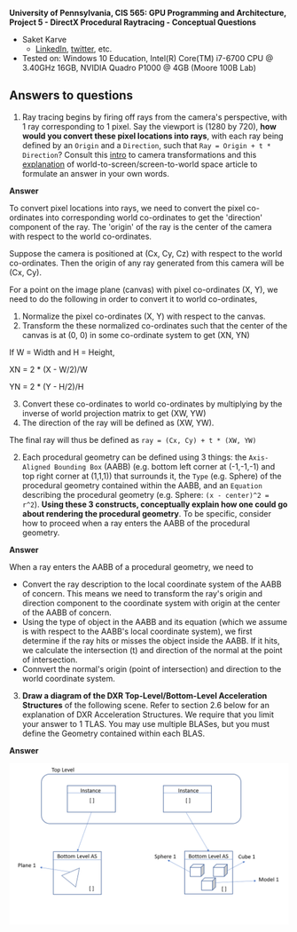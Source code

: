 **University of Pennsylvania, CIS 565: GPU Programming and Architecture,
Project 5 - DirectX Procedural Raytracing - Conceptual Questions**

* Saket Karve
  * [LinkedIn](https://www.linkedin.com/in/saket-karve-43930511b/), [twitter](), etc.
* Tested on:  Windows 10 Education, Intel(R) Core(TM) i7-6700 CPU @ 3.40GHz 16GB, NVIDIA Quadro P1000 @ 4GB (Moore 100B Lab)

## Answers to questions

1. Ray tracing begins by firing off rays from the camera's perspective, with 1 ray corresponding to 1 pixel. Say the viewport is (1280 by 720), **how would you convert these pixel locations into rays**, with each ray being defined by an `Origin` and a `Direction`, such that `Ray = Origin + t * Direction`? Consult this [intro](https://www.scratchapixel.com/lessons/3d-basic-rendering/computing-pixel-coordinates-of-3d-point/mathematics-computing-2d-coordinates-of-3d-points) to camera transformations and this [explanation](http://webglfactory.blogspot.com/2011/05/how-to-convert-world-to-screen.html) of world-to-screen/screen-to-world space article to formulate an answer in your own words.

**Answer**

To convert pixel locations into rays, we need to convert the pixel co-ordinates into corresponding world co-ordinates to get the 'direction' component of the ray. The 'origin' of the ray is the center of the camera with respect to the world co-ordinates.

Suppose the camera is positioned at (Cx, Cy, Cz) with respect to the world co-ordinates. Then the origin of any ray generated from this camera will be (Cx, Cy).

For a point on the image plane (canvas) with pixel co-ordinates (X, Y), we need to do the following in order to convert it to world co-ordinates,
1. Normalize the pixel co-ordinates (X, Y) with respect to the canvas.
2. Transform the these normalized co-ordinates such that the center of the canvas is at (0, 0) in some co-ordinate system to get (XN, YN)

If W = Width and H = Height,

XN = 2 * (X - W/2)/W

YN = 2 * (Y - H/2)/H

3. Convert these co-ordinates to world co-ordinates by multiplying by the inverse of world projection matrix to get (XW, YW)
4. The direction of the ray will be defined as (XW, YW).

The final ray will thus be defined as ```ray = (Cx, Cy) + t * (XW, YW)```

2. Each procedural geometry can be defined using 3 things: the `Axis-Aligned Bounding Box` (AABB) (e.g. bottom left corner at (-1,-1,-1) and top right corner at (1,1,1)) that surrounds it, the `Type` (e.g. Sphere) of the procedural geometry contained within the AABB, and an `Equation` describing the procedural geometry (e.g. Sphere: `(x - center)^2 = r^2`). **Using these 3 constructs, conceptually explain how one could go about rendering the procedural geometry**. To be specific, consider how to proceed when a ray enters the AABB of the procedural geometry.

**Answer**

When a ray enters the AABB of a procedural geometry, we need to

- Convert the ray description to the local coordinate system of the AABB of concern. This means we need to transform the ray's origin and direction component to the coordinate system with origin at the center of the AABB of concern.
- Using the type of object in the AABB and its equation (which we assume is with respect to the AABB's local coordinate system), we first determine if the ray hits or misses the object inside the AABB. If it hits, we calculate the intersection (t) and direction of the normal at the point of intersection.
- Connvert the normal's origin (point of intersection) and direction to the world coordinate system.


3. **Draw a diagram of the DXR Top-Level/Bottom-Level Acceleration Structures** of the following scene. Refer to section 2.6 below for an explanation of DXR Acceleration Structures. We require that you limit your answer to 1 TLAS. You may use multiple BLASes, but you must define the Geometry contained within each BLAS.

**Answer**

![](images/Q3.PNG)
